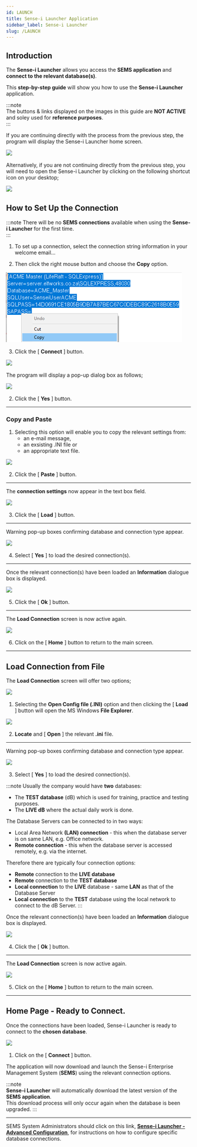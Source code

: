 ```yaml
---
id: LAUNCH
title: Sense-i Launcher Application
sidebar_label: Sense-i Launcher
slug: /LAUNCH
---
```


## Introduction  

The **Sense-i Launcher** allows you access the **SEMS application** and **connect to the relevant database(s)**.

This **step-by-step guide** will show you how to use the **Sense-i Launcher** application.  

:::note  
The buttons & links displayed on the images in this guide are **NOT ACTIVE** and soley used for **reference purposes**.  
:::  

If you are continuing directly with the process from the previous step, the program will display the Sense-i Launcher home screen.  

![](../static/img/docs/LAUNCH/image11.png)  

Alternatively, if you are not continuing directly from the previous step, you will need to open the Sense-i Launcher by clicking on the following shortcut icon on your desktop;  

![](../static/img/docs/LAUNCH/launchericon1.png)  

## How to Set Up the Connection  

:::note
There will be no **SEMS connections** available when using the **Sense-i Launcher** for the first time.  
:::

1.	To set up a connection, select the connection string information in your welcome email...  

2.	Then click the right mouse button and choose the **Copy** option.  

![](../static/img/docs/LAUNCH/image200.png)  

3.	Click the [ **Connect** ] button.  

![](../static/img/docs/LAUNCH/image11a.png)  

The program will display a pop-up dialog box as follows;  

![](../static/img/docs/LAUNCH/image17.png)  

2.	Click the [ **Yes** ] button.  

----  
### Copy and Paste

1.	Selecting this option will enable you to copy the relevant settings from:
	- an e-mail message, 
	- an exsisting .INI file or 
	- an appropriate text file.

![](../static/img/docs/LAUNCH/image30.png)  

2.	Click the [ **Paste** ] button.  

----

The **connection settings** now appear in the text box field.

![](../static/img/docs/LAUNCH/image32.png)  

3.  Click the [ **Load** ] button.  

----

Warning pop-up boxes confirming database and connection type appear.  

![](../static/img/docs/LAUNCH/image18.png)

4.  Select [ **Yes** ] to load the desired connection(s).  

----

Once the relevant connection(s) have been loaded an **Information** dialogue box is displayed.  

![](../static/img/docs/LAUNCH/image22.png)  

5.  Click the [ **Ok** ] button.  

----

The **Load Connection** screen is now active again.  

![](../static/img/docs/LAUNCH/image27.png)  

6.  Click on the [ **Home** ] button to return to the main screen.  

----

## Load Connection from File  

The **Load Connection** screen will offer two options;  

![](../static/img/docs/LAUNCH/image15.png)  

1.	Selecting the **Open Config file (.INI)** option and then clicking the [ **Load** ] button will open the MS Windows **File Explorer**.

![](../static/img/docs/LAUNCH/image16.png)  

2.  **Locate** and [ **Open** ] the relevant **.ini** file.  

----

Warning pop-up boxes confirming database and connection type appear.  

![](../static/img/docs/LAUNCH/image18.png)

3.  Select [ **Yes** ] to load the desired connection(s).  

:::note
Usually the company would have **two** databases:
- The **TEST database** (dB) which is used for training, practice and testing purposes.
- The **LIVE dB** where the actual daily work is done.  

The Database Servers can be connected to in two ways:
- Local Area Network **(LAN) connection** - this when the database server is on same LAN, e.g. Office network.
- **Remote connection** - this when the database server is accessed remotely, e.g. via the internet.

Therefore there are typically four connection options:  
- **Remote** connection to the **LIVE database**
- **Remote** connection to the **TEST database**
- **Local connection** to the **LIVE** database - same **LAN** as that of the Database Server
- **Local connection** to the **TEST** database using the local network to connect to the dB Server.
:::  

Once the relevant connection(s) have been loaded an **Information** dialogue box is displayed.  

![](../static/img/docs/LAUNCH/image22.png)  

4.  Click the [ **Ok** ] button.  

----

The **Load Connection** screen is now active again.  

![](../static/img/docs/LAUNCH/image23.png)  

5.  Click on the [ **Home** ] button to return to the main screen.  

----

## Home Page - Ready to Connect.  

Once the connections have been loaded, Sense-i Launcher is ready to connect to the **chosen database**.  

![](../static/img/docs/LAUNCH/image28.png)  

1. Click on the [ **Connect** ] button.  

The application will now download and launch the Sense-i Enterprise Management System (**SEMS**) using the relevant connection options.

:::note  
**Sense-i Launcher** will automatically download the latest version of the **SEMS application**.  
This download process will only occur again when the database is been upgraded.
:::  

----

SEMS System Administrators should click on this link,
**[Sense-i Launcher - Advanced Configuration](https://sense-i.co/docs/INSTCONF)**, for instructions on how to configure specific database connections.








